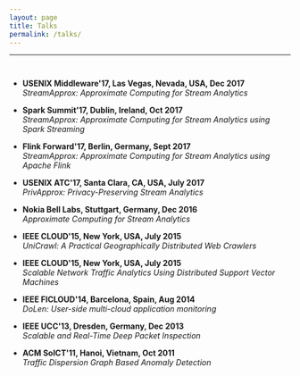 ```yaml
---
layout: page
title: Talks
permalink: /talks/
---
```

-----
<hr style="height:10pt; visibility:hidden;" />

- **USENIX Middleware'17, Las Vegas, Nevada, USA, Dec 2017** <br>
_StreamApprox: Approximate Computing for Stream Analytics_

- **Spark Summit'17, Dublin, Ireland, Oct 2017** <br>
_StreamApprox: Approximate Computing for Stream Analytics using Spark Streaming_

- **Flink Forward'17, Berlin, Germany, Sept 2017** <br>
_StreamApprox: Approximate Computing for Stream Analytics using Apache Flink_

- **USENIX ATC'17, Santa Clara, CA, USA, July 2017** <br>
_PrivApprox: Privacy-Preserving Stream Analytics_

- **Nokia Bell Labs, Stuttgart, Germany, Dec 2016** <br>
_Approximate Computing for Stream Analytics_

- **IEEE CLOUD'15, New York, USA, July 2015** <br>
_UniCrawl: A Practical Geographically Distributed Web Crawlers_

- **IEEE CLOUD'15, New York, USA, July 2015** <br>
_Scalable Network Traffic Analytics Using Distributed Support Vector Machines_

- **IEEE FICLOUD'14, Barcelona, Spain, Aug 2014** <br>
_DoLen: User-side multi-cloud application monitoring_

- **IEEE UCC'13, Dresden, Germany, Dec 2013** <br>
_Scalable and Real-Time Deep Packet Inspection_

- **ACM SoICT'11, Hanoi, Vietnam, Oct 2011** <br>
_Traffic Dispersion Graph Based Anomaly Detection_
